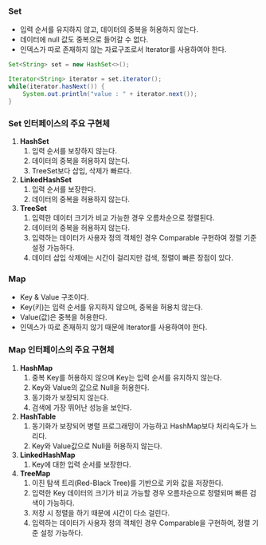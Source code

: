 ### Set

- 입력 순서를 유지하지 않고, 데이터의 중복을 허용하지 않는다.
- 데이터에 null 값도 중복으로 들어갈 수 없다.
- 인덱스가 따로 존재하지 않는 자료구조로서 Iterator를 사용하여야 한다.

```java
Set<String> set = new HashSet<>();

Iterator<String> iterator = set.iterator();
while(iterator.hasNext()) {
	System.out.println("value : " + iterator.next());
}
```

### Set 인터페이스의 주요 구현체

1. **HashSet**
	1. 입력 순서를 보장하지 않는다.
	2. 데이터의 중복을 허용하지 않는다.
	3. TreeSet보다 삽입, 삭제가 빠르다.
2. **LinkedHashSet**
	1. 입력 순서를 보장한다.
	2. 데이터의 중복을 허용하지 않는다.
3. **TreeSet**
	1. 입력한 데이터 크기가 비교 가능한 경우 오름차순으로 정렬된다.
	2. 데이터의 중복을 허용하지 않는다.
	3. 입력하는 데이터가 사용자 정의 객체인 경우 Comparable 구현하여 정렬 기준 설정 가능하다.
	4. 데이터 삽입 삭제에는 시간이 걸리지만 검색, 정렬이 빠른 장점이 있다.

### Map

- Key & Value 구조이다.
- Key(키)는 입력 순서를 유지하지 않으며, 중복을 허용치 않는다.
- Value(값)은 중복을 허용한다.
- 인덱스가 따로 존재하지 않기 때문에 Iterator를 사용하여야 한다.

### Map 인터페이스의 주요 구현체

1. **HashMap**
	1. 중복 Key를 허용하지 않으며 Key는 입력 순서를 유지하지 않는다.
	2. Key와 Value의 값으로 Null을 허용한다.
	3. 동기화가 보장되지 않는다.
	4. 검색에 가장 뛰어난 성능을 보인다.
2. **HashTable**
	1. 동기화가 보장되어 병렬 프로그래밍이 가능하고 HashMap보다 처리속도가 느리다.
	2. Key와 Value값으로 Null을 허용하지 않는다.
3. **LinkedHashMap**
	1. Key에 대한 입력 순서를 보장한다.
4. **TreeMap**
	1. 이진 탐색 트리(Red-Black Tree)를 기반으로 키와 값을 저장한다.
	2. 입력한 Key 데이터의 크기가 비교 가능할 경우 오름차순으로 정렬되며 빠른 검색이 가능하다.
	3. 저장 시 정렬을 하기 때문에 시간이 다소 걸린다.
	4. 입력하는 데이터가 사용자 정의 객체인 경우 Comparable을 구현하여, 정렬 기준 설정 가능하다.